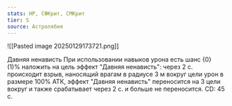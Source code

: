 ```yaml
---
stats: HP, СФКрит, СМКрит
tier: S
source: Астролябия
---
```

![[Pasted image 20250129173721.png]]

Давняя ненависть
При использовании навыков урона есть шанс {0} (1)% наложить на цель эффект "Давняя ненависть": через 2 с. происходит взрыв, наносящий врагам в радиусе 3 м вокруг цели урон в размере 100% АТК, эффект "Давняя ненависть" переносится на 3 цели вокруг и также срабатывает через 2 с. и больше не переносится. CD: 45 с.

